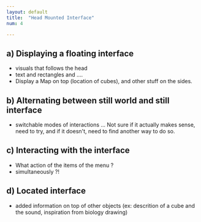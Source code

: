 ```yaml
---
layout: default
title:  "Head Mounted Interface"
num: 4

---
```


## a) Displaying a floating interface
* visuals that follows the head
* text and rectangles and ....
* Display a Map on top (location of cubes), and other stuff on the sides.


## b) Alternating between still world and still interface
* switchable modes of interactions
... Not sure if it actually makes sense, need to try, and if it doesn't, need to find another way to do so.


## c) Interacting with the interface
* What action of the items of the menu ?
* simultaneously ?!

## d) Located interface
* added information on top of other objects (ex: descrition of a cube and the sound, inspiration from biology drawing)
